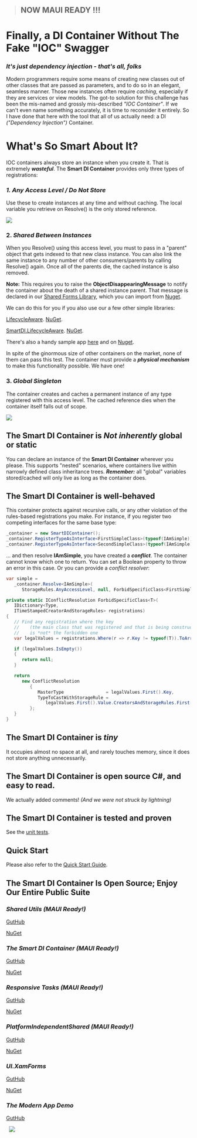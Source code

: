 > ## NOW MAUI READY !!!

# Finally, a DI Container Without The Fake "IOC" Swagger

### _It's just dependency injection - that's all, folks_

Modern programmers require some means of creating new classes out of other classes that are passed as parameters, and to do so in an elegant, seamless manner. Those new instances often require _caching_, especially if they are services or view models. The got-to solution for this challenge has been the mis-named and grossly mis-described _"IOC Container"_. If we can't even name something accurately, it is time to reconsider it entirely. So I have done that here with the tool that all of us actually need: a DI _("Dependency Injection")_ Container.

# What's So Smart About It?

IOC containers always store an instance when you create it. That is extremely _**wasteful**_. The **Smart DI Container** provides only three types of registrations:

### *1. Any Access Level / Do Not Store*

Use these to create instances at any time and without caching. The local variable you retrieve on Resolve() is the only stored reference.  

![](https://gitlab.com/marcusts1/nugetimages/-/blob/master/AnyAccessLevel2.png)

### 2. *Shared Between Instances*

When you Resolve() using this access level, you must to pass in a "parent" object that gets indexed to that new class instance. You can also link the same instance to any number of other consumers/parents by calling Resolve() again. Once all of the parents die, the cached instance is also removed. 

**Note:** This requires you to raise the **ObjectDisappearingMessage** to notify the container about the death of a shared instance parent.  That message is declared in our [Shared Forms Library](https://github.com/marcusts/Com.MarcusTS.SharedForms), which you can import from [Nuget](https://www.nuget.org/packages/Com.MarcusTS.SharedForms/).

We can do this for you if you also use our a few other simple libraries:

[LifecycleAware](https://github.com/marcusts/Com.MarcusTS.LifecycleAware).  [NuGet](https://www.nuget.org/packages/Com.MarcusTS.LifecycleAware/).

[SmartDI.LifecycleAware](https://github.com/marcusts/Com.MarcusTS.SmartDI.LifecycleAware).  [NuGet](https://www.nuget.org/packages/Com.MarcusTS.SmartDI.LifecycleAware/).

There's also a handy sample app [here](https://github.com/marcusts/SmartDI.LifecycleAware.SampleApp) and on [Nuget](https://www.nuget.org/packages/Com.MarcusTS.SmartDI.LifecycleAware.SampleApp/).

In spite of the ginormous size of other containers on the market, none of them can pass this test. The container must provide a **_physical mechanism_** to make this functionality possible. We have one!  

### 3. *Global Singleton*

The container creates and caches a permanent instance of any type registered with this access level. The cached reference dies when the container itself falls out of scope.  

![](https://gitlab.com/marcusts1/nugetimages/-/blob/master/GlobalSingleton.png)

## The Smart DI Container is ***Not*** *inherently* global or static

You can declare an instance of the **Smart DI Container** wherever you please. This supports "nested" scenarios, where containers live within narrowly defined class inheritance trees. **_Remember:_** all "global" variables stored/cached will only live as long as the container does.

## The Smart DI Container is well-behaved

This container  protects against recursive calls, or any other violation of the rules-based registrations you make. For instance, if you register two competing interfaces for the same base type:

``` C#
_container = new SmartDIContainer();
_container.RegisterTypeAsInterface<FirstSimpleClass>(typeof(IAmSimple));
_container.RegisterTypeAsInterface<SecondSimpleClass>(typeof(IAmSimple));
```

... and then resolve **IAmSimple**, you have created a _**conflict**_. The container cannot know which one to return. You can set a Boolean property to throw an error in this case. Or you can provide a _conflict resolver_:

``` C#
var simple = 
   _container.Resolve<IAmSimple>(
      StorageRules.AnyAccessLevel, null, ForbidSpecificClass<FirstSimpleClass>);

private static IConflictResolution ForbidSpecificClass<T>(
   IDictionary<Type, 
   ITimeStampedCreatorAndStorageRules> registrations)
{
   // Find any registration where the key 
   //    (the main class that was registered and that is being constructed) 
   //    is *not* the forbidden one
   var legalValues = registrations.Where(r => r.Key != typeof(T)).ToArray();

   if (legalValues.IsEmpty())
   {
      return null;
   }

   return 
      new ConflictResolution
         {
            MasterType                = legalValues.First().Key,
            TypeToCastWithStorageRule = 
               legalValues.First().Value.CreatorsAndStorageRules.First()
         };
   }
}
```

## The Smart DI Container is **_tiny_**

It occupies almost no space at all, and rarely touches memory, since it does not store anything unnecessarily.

## The Smart DI Container is open source C#, and easy to read.

We actually added comments! _(And we were not struck by lightning)_

## The Smart DI Container is tested and proven

See the [unit tests](https://github.com/marcusts/SmartDI.MSTests).

## Quick Start

Please also refer to the [Quick Start Guide](https://github.com/marcusts/Com.MarcusTS.SmartDI/blob/master/docs/Quick_Start_Guide.md).

## The Smart DI Container Is Open Source; Enjoy Our Entire Public Suite 

### *Shared Utils (MAUI Ready!)*

[GutHub](https://github.com/marcusts/Com.MarcusTS.SharedUtils)

[NuGet](https://www.nuget.org/packages/Com.MarcusTS.SharedUtils)

### *The Smart DI Container (MAUI Ready!)*

[GutHub](https://github.com/marcusts/Com.MarcusTS.SmartDI)

[NuGet](https://www.nuget.org/packages/Com.MarcusTS.SmartDI)

### *Responsive Tasks (MAUI Ready!)*

[GutHub](https://github.com/marcusts/Com.MarcusTS.ResponsiveTasks)

[NuGet](https://www.nuget.org/packages/Com.MarcusTS.ResponsiveTasks)

### *PlatformIndependentShared (MAUI Ready!)*

[GutHub](https://github.com/marcusts/PlatformIndependentShared)

[NuGet](https://www.nuget.org/packages/Com.MarcusTS.PlatformIndependentShared)

### *UI.XamForms*

[GutHub](https://github.com/marcusts/UI.XamForms)

[NuGet](https://www.nuget.org/packages/Com.MarcusTS.UI.XamForms)

### *The Modern App Demo*

[GutHub](https://github.com/marcusts/Com.MarcusTS.ModernAppDemo)

&nbsp;
![](https://gitlab.com/marcusts1/nugetimages/-/raw/master/Modern_App_Demo_Master_FINAL.gif)
